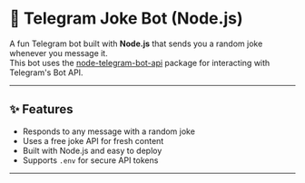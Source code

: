 # 🤖 Telegram Joke Bot (Node.js)

A fun Telegram bot built with **Node.js** that sends you a random joke whenever you message it.  
This bot uses the [node-telegram-bot-api](https://www.npmjs.com/package/node-telegram-bot-api) package for interacting with Telegram's Bot API.

---

## ✨ Features
- Responds to any message with a random joke
- Uses a free joke API for fresh content
- Built with Node.js and easy to deploy
- Supports `.env` for secure API tokens

---


